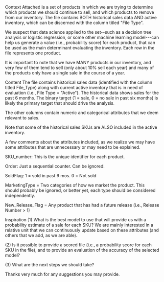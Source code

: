 Context
Attached is a set of products in which we are trying to determine which products we should continue to sell, and which products to 
remove from our inventory. The file contains BOTH historical sales data AND active inventory, which can be discerned with the column
titled "File Type".

We suspect that data science applied to the set--such as a decision tree analysis or logistic regression, or some other machine learning 
model---can help us generate a value (i.e., probability score) for each product, that can be used as the main determinant evaluating 
the inventory. Each row in the file represents one product.

It is important to note that we have MANY products in our inventory, and very few of them tend to sell (only about 10% sell each year) 
and many of the products only have a single sale in the course of a year.

Content
The file contains historical sales data (identified with the column titled File_Type) along with current active inventory that is in
need of evaluation (i.e., File Type = "Active"). The historical data shows sales for the past 6 months. The binary target 
(1 = sale, 0 = no sale in past six months) is likely the primary target that should drive the analysis.

The other columns contain numeric and categorical attributes that we deem relevant to sales.

Note that some of the historical sales SKUs are ALSO included in the active inventory.

A few comments about the attributes included, as we realize we may have some attributes that are unnecessary or may need to be explained.

SKU_number: This is the unique identifier for each product.

Order: Just a sequential counter. Can be ignored.

SoldFlag: 1 = sold in past 6 mos. 0 = Not sold

MarketingType = Two categories of how we market the product. This should probably be ignored, or better yet, each type should be 
considered independently.

New_Release_Flag = Any product that has had a future release (i.e., Release Number > 1)

Inspiration
(1) What is the best model to use that will provide us with a probability estimate of a sale for each SKU? We are mainly interested 
in a relative unit that we can continuously update based on these attributes (and others that we add, as we are able).

(2) Is it possible to provide a scored file (i.e., a probability score for each SKU in the file), and to provide an evaluation of 
the accuracy of the selected model?

(3) What are the next steps we should take?

Thanks very much for any suggestions you may provide.
